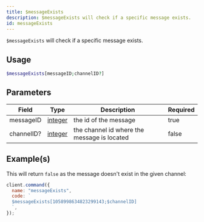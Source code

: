 ```yaml
---
title: $messageExists
description: $messageExists will check if a specific message exists.
id: messageExists
---
```


`$messageExists` will check if a specific message exists.

## Usage

```php
$messageExists[messageID;channelID?]
```

## Parameters

| Field      | Type                                                                                                | Description                                 | Required |
| ---------- | --------------------------------------------------------------------------------------------------- | ------------------------------------------- | -------- |
| messageID  | [integer](https://developer.mozilla.org/en-US/docs/Web/JavaScript/Reference/Global_Objects/Integer) | the id of the message                       | true     |
| channelID? | [integer](https://developer.mozilla.org/en-US/docs/Web/JavaScript/Reference/Global_Objects/Integer) | the channel id where the message is located | false    |

## Example(s)

This will return `false` as the message doesn't exist in the given channel:

```javascript
client.command({
  name: "messageExists",
  code: `
  $messageExists[1058998634823299143;$channelID]
  `,
});
```
